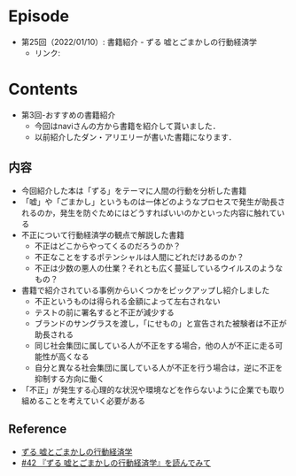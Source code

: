 # Episode
- 第25回（2022/01/10）: 書籍紹介 - ずる 嘘とごまかしの行動経済学
  - リンク: 
  
# Contents
- 第3回-おすすめの書籍紹介
  - 今回はnaviさんの方から書籍を紹介して貰いました．
  - 以前紹介したダン・アリエリーが書いた書籍になります．

## 内容
- 今回紹介した本は「ずる」をテーマに人間の行動を分析した書籍
- 「嘘」や「ごまかし」というものは一体どのようなプロセスで発生が助長されるのか，発生を防ぐためにはどうすればいいのかといった内容に触れている
- 不正について行動経済学の観点で解説した書籍
  - 不正はどこからやってくるのだろうのか？
  - 不正なことをするポテンシャルは人間にどれだけあるのか？
  - 不正は少数の悪人の仕業？それとも広く蔓延しているウイルスのようなもの？
- 書籍で紹介されている事例からいくつかをピックアップし紹介しました
  - 不正というものは得られる金額によって左右されない
  - テストの前に署名すると不正が減少する
  - ブランドのサングラスを渡し，「にせもの」と宣告された被験者は不正が助長される
  - 同じ社会集団に属している人が不正をする場合，他の人が不正に走る可能性が高くなる
  - 自分と異なる社会集団に属している人が不正を行う場合は，逆に不正を抑制する方向に働く
- 「不正」が発生する心理的な状況や環境などを作らないように企業でも取り組めることを考えていく必要がある

## Reference
- [ずる 嘘とごまかしの行動経済学](https://www.amazon.co.jp/dp/B00B8PN4JU)
- [#42 『ずる 嘘とごまかしの行動経済学』を読んでみて](https://note.com/nvillage24/n/nbdeafb9b7818)